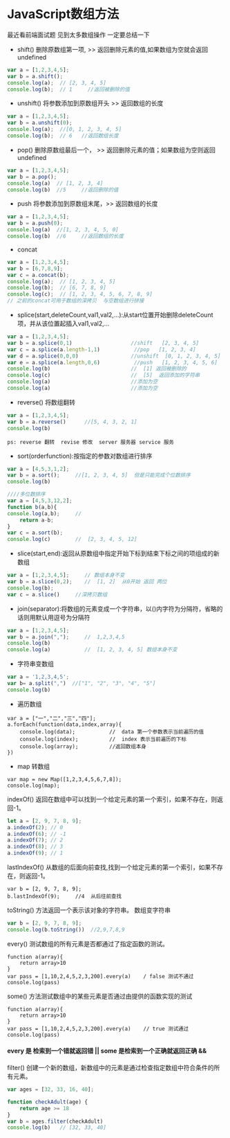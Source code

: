 # JavaScript数组方法

 最近看前端面试题 见到太多数组操作 一定要总结一下

- shift()  删除原数组第一项,  >> 返回删除元素的值,如果数组为空就会返回undefined

```javascript
var a = [1,2,3,4,5];
var b = a.shift();
console.log(a);  // [2, 3, 4, 5]  
console.log(b);  // 1     //返回被删除的值
```

- unshift()  将参数添加到原数组开头   >>  返回数组的长度

```JavaScript
var a = [1,2,3,4,5];
var b = a.unshift(0);
console.log(a);  //[0, 1, 2, 3, 4, 5]
console.log(b);  // 6   //返回数组长度
```

- pop()   删除原数组最后一个，  >>  返回删除元素的值；如果数组为空则返回undefined 

```JavaScript
var a = [1,2,3,4,5];
var b = a.pop();
console.log(a)  // [1, 2, 3, 4]
console.log(b)  //5     //返回删除的值
```

- push  将参数添加到原数组末尾，>>  返回数组的长度 

```javascript
var a = [1,2,3,4,5];
var b = a.push(0);
console.log(a)  //[1, 2, 3, 4, 5, 0] 
console.log(b)  //6     //返回数组的长度
```

- concat  

```javascript
var a = [1,2,3,4,5];
var b = [6,7,8,9];
var c = a.concat(b);
console.log(a);  // [1, 2, 3, 4, 5]
console.log(b);  // [6, 7, 8, 9]
console.log(c);  // [1, 2, 3, 4, 5, 6, 7, 8, 9]
// 之前的concat可用于数组的深拷贝  与空数组进行拼接
```

- splice(start,deleteCount,val1,val2,...):从start位置开始删除deleteCount项，并从该位置起插入val1,val2,... 

```javascript
var a = [1,2,3,4,5];
var b = a.splice(0,1) 					//shift   [2, 3, 4, 5]  
var c = a.splice(a.length-1,1) 			 //pop   [1, 2, 3, 4]
var d = a.splice(0,0,0)  				//unshift  [0, 1, 2, 3, 4, 5]  0开始删除0个 添加 0
var e = a.splice(a.length,0,6)  		 //push   [1, 2, 3, 4, 5, 6]
console.log(b)     					    //  [1] 返回被删除的
console.log(c)    					    //  [5]  返回添加的字符串
console.log(a)     					    //添加为空
console.log(a)     						//添加为空

```

- reverse()   将数组翻转


```JavaScript
var a = [1,2,3,4,5];
var b = a.reverse()      //[5, 4, 3, 2, 1]  
console.log(b)
```

`ps: reverse 翻转  revise 修改  server 服务器 service 服务  `

- sort(orderfunction):按指定的参数对数组进行排序 

```javascript
var a = [4,5,3,1,2];   
var b = a.sort();     //[1, 2, 3, 4, 5]  但是只能完成个位数排序 
console.log(b)

////多位数排序
var a = [4,5,3,12,2]; 
function b(a,b){
console.log(a,b);     //  
	return a-b;
}
var c = a.sort(b);
console.log(c)        //  [2, 3, 4, 5, 12]
```

- slice(start,end):返回从原数组中指定开始下标到结束下标之间的项组成的新数组 

```javascript
var a = [1,2,3,4,5];     // 数组本身不变
var b = a.slice(0,2);    //  [1, 2]  从0开始 返回 两位  
console.log(b);
var c = a.slice()     //深拷贝数组
```

- join(separator):将数组的元素变成一个字符串，以()内字符为分隔符，省略的话则用默认用逗号为分隔符 

```JavaScript
var a = [1,2,3,4,5];  
var b = a.join(",");     //  1,2,3,4,5
console.log(b)  
console.log(a)           //  [1, 2, 3, 4, 5] 数组本身不变
```

- 字符串变数组

```JavaScript
var a = '1,2,3,4,5';
var b= a.split(",")  //["1", "2", "3", "4", "5"]
console.log(b)
```

- 遍历数组

```
var a = ["一","二","三","四"];
a.forEach(function(data,index,array){
    console.log(data);           //  data 第一个参数表示当前遍历的值
    console.log(index);          //  index 表示当前遍历的下标
    console.log(array);          //返回数组本身
})
```

- map 转数组

```
var map = new Map([1,2,3,4,5,6,7,8]);
console.log(map);
```

indexOf()  返回在数组中可以找到一个给定元素的第一个索引，如果不存在，则返回-1。

```javascript
let a = [2, 9, 7, 8, 9]; 
a.indexOf(2); // 0 
a.indexOf(6); // -1
a.indexOf(7); // 2
a.indexOf(8); // 3
a.indexOf(9); // 1
```

lastIndexOf()  从数组的后面向前查找,找到一个给定元素的第一个索引，如果不存在，则返回-1。

```
var b = [2, 9, 7, 8, 9]; 
b.lastIndexOf(9);     //4  从后往前查找
```

toString()  方法返回一个表示该对象的字符串。  数组变字符串

```JavaScript
var b = [2, 9, 7, 8, 9]; 
console.log(b.toString())  //2,9,7,8,9
```

every() 测试数组的所有元素是否都通过了指定函数的测试。

```
function a(array){
    return array>10
}
var pass = [1,10,2,4,5,2,3,200].every(a)    / false 测试不通过
console.log(pass)
```

some() 方法测试数组中的某些元素是否通过由提供的函数实现的测试

```
function a(array){
    return array>10
}
var pass = [1,10,2,4,5,2,3,200].every(a)    // true 测试通过
console.log(pass)
```

#### every 是 检索到一个错就返回错 ||     some 是检索到一个正确就返回正确  &&

filter() 创建一个新的数组，新数组中的元素是通过检查指定数组中符合条件的所有元素。

```javascript
var ages = [32, 33, 16, 40];

function checkAdult(age) {
    return age >= 18
}
var b = ages.filter(checkAdult)
console.log(b)   // [32, 33, 40]
```










